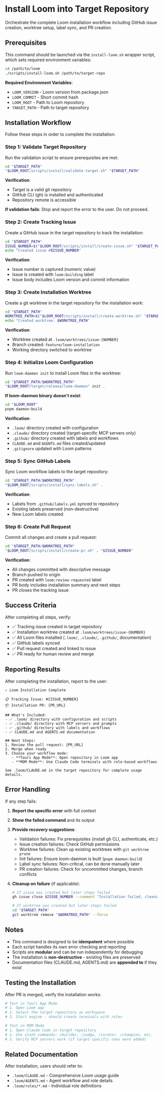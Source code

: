 # Install Loom into Target Repository

Orchestrate the complete Loom installation workflow including GitHub issue creation, worktree setup, label sync, and PR creation.

## Prerequisites

This command should be launched via the `install-loom.sh` wrapper script, which sets required environment variables:

```bash
cd /path/to/loom
./scripts/install-loom.sh /path/to/target-repo
```

**Required Environment Variables**:
- `LOOM_VERSION` - Loom version from package.json
- `LOOM_COMMIT` - Short commit hash
- `LOOM_ROOT` - Path to Loom repository
- `TARGET_PATH` - Path to target repository

## Installation Workflow

Follow these steps in order to complete the installation:

### Step 1: Validate Target Repository

Run the validation script to ensure prerequisites are met:

```bash
cd "$TARGET_PATH"
"$LOOM_ROOT/scripts/install/validate-target.sh" "$TARGET_PATH"
```

**Verification**:
- Target is a valid git repository
- GitHub CLI (gh) is installed and authenticated
- Repository remote is accessible

**If validation fails**: Stop and report the error to the user. Do not proceed.

### Step 2: Create Tracking Issue

Create a GitHub issue in the target repository to track the installation:

```bash
cd "$TARGET_PATH"
ISSUE_NUMBER=$("$LOOM_ROOT/scripts/install/create-issue.sh" "$TARGET_PATH")
echo "Created issue #$ISSUE_NUMBER"
```

**Verification**:
- Issue number is captured (numeric value)
- Issue is created with `loom:building` label
- Issue body includes Loom version and commit information

### Step 3: Create Installation Worktree

Create a git worktree in the target repository for the installation work:

```bash
cd "$TARGET_PATH"
WORKTREE_PATH=$("$LOOM_ROOT/scripts/install/create-worktree.sh" "$TARGET_PATH" "$ISSUE_NUMBER")
echo "Created worktree: $WORKTREE_PATH"
```

**Verification**:
- Worktree created at `.loom/worktrees/issue-{NUMBER}`
- Branch created: `feature/loom-installation`
- Working directory switched to worktree

### Step 4: Initialize Loom Configuration

Run `loom-daemon init` to install Loom files in the worktree:

```bash
cd "$TARGET_PATH/$WORKTREE_PATH"
"$LOOM_ROOT/target/release/loom-daemon" init .
```

**If loom-daemon binary doesn't exist**:
```bash
cd "$LOOM_ROOT"
pnpm daemon:build
```

**Verification**:
- `.loom/` directory created with configuration
- `.claude/` directory created (target-specific MCP servers only)
- `.github/` directory created with labels and workflows
- `CLAUDE.md` and `AGENTS.md` files created/updated
- `.gitignore` updated with Loom patterns

### Step 5: Sync GitHub Labels

Sync Loom workflow labels to the target repository:

```bash
cd "$TARGET_PATH/$WORKTREE_PATH"
"$LOOM_ROOT/scripts/install/sync-labels.sh" .
```

**Verification**:
- Labels from `.github/labels.yml` synced to repository
- Existing labels preserved (non-destructive)
- New Loom labels created

### Step 6: Create Pull Request

Commit all changes and create a pull request:

```bash
cd "$TARGET_PATH/$WORKTREE_PATH"
"$LOOM_ROOT/scripts/install/create-pr.sh" . "$ISSUE_NUMBER"
```

**Verification**:
- All changes committed with descriptive message
- Branch pushed to origin
- PR created with `loom:review-requested` label
- PR body includes installation summary and next steps
- PR closes the tracking issue

## Success Criteria

After completing all steps, verify:

- ✅ Tracking issue created in target repository
- ✅ Installation worktree created at `.loom/worktrees/issue-{NUMBER}`
- ✅ All Loom files installed (`.loom/`, `.claude/`, `.github/`, documentation)
- ✅ GitHub labels synced
- ✅ Pull request created and linked to issue
- ✅ PR ready for human review and merge

## Reporting Results

After completing the installation, report to the user:

```
✓ Loom Installation Complete

📋 Tracking Issue: #{ISSUE_NUMBER}
📦 Installation PR: {PR_URL}

## What's Included:
- ✅ .loom/ directory with configuration and scripts
- ✅ .claude/ directory with MCP servers and prompts
- ✅ .github/ directory with labels and workflows
- ✅ CLAUDE.md and AGENTS.md documentation

## Next Steps:
1. Review the pull request: {PR_URL}
2. Merge when ready
3. Choose your workflow mode:
   - **Tauri App Mode**: Open repository in Loom app
   - **MOM Mode**: Use Claude Code terminals with role-based workflows

See .loom/CLAUDE.md in the target repository for complete usage details.
```

## Error Handling

If any step fails:

1. **Report the specific error** with full context
2. **Show the failed command** and its output
3. **Provide recovery suggestions**:
   - Validation failures: Fix prerequisites (install gh CLI, authenticate, etc.)
   - Issue creation failures: Check GitHub permissions
   - Worktree failures: Clean up existing worktrees with `git worktree prune`
   - Init failures: Ensure loom-daemon is built (`pnpm daemon:build`)
   - Label sync failures: Non-critical, can be done manually later
   - PR creation failures: Check for uncommitted changes, branch conflicts

4. **Cleanup on failure** (if applicable):
   ```bash
   # If issue was created but later steps failed
   gh issue close $ISSUE_NUMBER --comment "Installation failed, cleaning up"

   # If worktree was created but later steps failed
   cd "$TARGET_PATH"
   git worktree remove "$WORKTREE_PATH" --force
   ```

## Notes

- This command is designed to be **idempotent** where possible
- Each script handles its own error checking and reporting
- Scripts are **modular** and can be run independently for debugging
- The installation is **non-destructive** - existing files are preserved
- Documentation files (CLAUDE.md, AGENTS.md) are **appended to** if they exist

## Testing the Installation

After PR is merged, verify the installation works:

```bash
# Test in Tauri App Mode
# 1. Open Loom app
# 2. Select the target repository as workspace
# 3. Start engine - should create terminals with roles

# Test in MOM Mode
# 1. Open Claude Code in target repository
# 2. Use slash commands: /builder, /judge, /curator, /champion, etc.
# 3. Verify MCP servers work (if target-specific ones were added)
```

## Related Documentation

After installation, users should refer to:
- `.loom/CLAUDE.md` - Comprehensive Loom usage guide
- `.loom/AGENTS.md` - Agent workflow and role details
- `.loom/roles/*.md` - Individual role definitions
